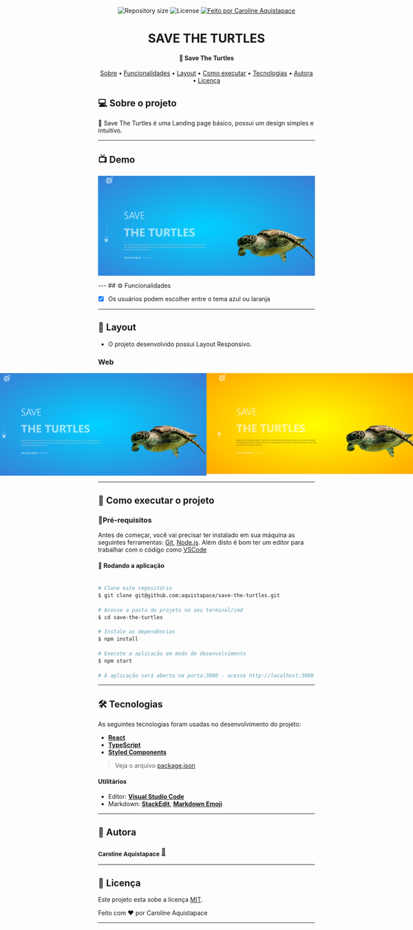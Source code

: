 


<p align="center">

  <img alt="Repository size" src="https://img.shields.io/github/repo-size/aquistapace/save-the-turles">
    
   <img alt="License" src="https://img.shields.io/badge/license-MIT-brightgreen">
  

  <a href="https://github.com/aquistapace">
    <img alt="Feito por Caroline Aquistapace" src="https://img.shields.io/badge/feito%20por-Caroline-Aquistapace%237519C1">
  </a>
  
  
 
</p>
<h1 align="center">
   SAVE THE TURTLES
</h1>

<h4 align="center"> 
	🐢 Save The Turtles
</h4>

<p align="center">
 <a href="#-sobre-o-projeto">Sobre</a> •
 <a href="#-funcionalidades">Funcionalidades</a> •
 <a href="#-layout">Layout</a> • 
 <a href="#-como-executar-o-projeto">Como executar</a> • 
 <a href="#-tecnologias">Tecnologias</a> • 
 <a href="#-autora">Autora</a> • 
 <a href="#user-content--licença">Licença</a>
</p>


## 💻 Sobre o projeto

🐢 Save The Turtles é uma Landing page básico, possui um design simples e intuitivo.


---

## 📺 Demo
<p align="center" style="display: flex; align-items: flex-start; justify-content: left;">
  <img alt="login" title="Página de Login" src="https://github.com/aquistapace/save-the-turtles/blob/main/turtles.gif" width="600px">
<p>
---
## ⚙️ Funcionalidades

- [x] Os usuários podem escolher entre o tema azul ou laranja
---

## 🎨 Layout
- O projeto desenvolvido possui Layout Responsivo.
### Web
<p align="center" style="display: flex; align-items: flex-start; justify-content: center;">
  <img alt="login" title="Página de Login" src="https://github.com/aquistapace/save-the-turtles/blob/main/design_blue.png" width="500px"><img alt="login" title="Página de Login" src="https://github.com/aquistapace/save-the-turtles/blob/main/design_orange.png" width="500px">
<p>

---
## 🚀 Como executar o projeto

###  🎏Pré-requisitos

Antes de começar, você vai precisar ter instalado em sua máquina as seguintes ferramentas:
[Git](https://git-scm.com), [Node.js](https://nodejs.org/en/). 
Além disto é bom ter um editor para trabalhar com o código como [VSCode](https://code.visualstudio.com/)



#### 🧭 Rodando a aplicação 

```bash

# Clone este repositório
$ git clone git@github.com:aquistapace/save-the-turtles.git

# Acesse a pasta do projeto no seu terminal/cmd
$ cd save-the-turtles

# Instale as dependências
$ npm install

# Execute a aplicação em modo de desenvolvimento
$ npm start

# A aplicação será aberta na porta:3000 - acesse http://localhost:3000

```
---

## 🛠 Tecnologias
As seguintes tecnologias foram usadas no desenvolvimento do projeto:
- **[React](https://reactjs.org/)**  
- **[TypeScript](https://www.typescriptlang.org/)**
 -   **[Styled Components](https://styled-components.com/)**


> Veja o arquivo  [package.json](https://github.com/aquistapace/dragon-system/blob/main/package.json)



#### **Utilitários**

-   Editor:  **[Visual Studio Code](https://code.visualstudio.com/)** 
-   Markdown:  **[StackEdit](https://stackedit.io/)**,  **[Markdown Emoji](https://gist.github.com/rxaviers/7360908)**


---
## 🦸 Autora

 ### <sub><b>Caroline Aquistapace</b></sub></a> <a href="https://github.com/aquistapace" title="Git Hub">🌸</a>
---

## 📝 Licença

Este projeto esta sobe a licença [MIT](./LICENSE).

Feito com ❤️ por Caroline Aquistapace

---



